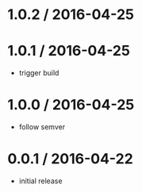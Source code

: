 
1.0.2 / 2016-04-25
==================



1.0.1 / 2016-04-25
==================

  * trigger build

1.0.0 / 2016-04-25
==================

  * follow semver

0.0.1 / 2016-04-22
==================

  * initial release
